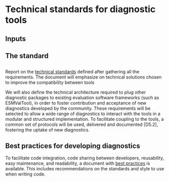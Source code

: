 # Technical standards for diagnostic tools

## Inputs

## The standard

##

Report on the [technical standards](standard.md) defined after gathering all the requirements.
The document will emphasize on technical solutions chosen to improve the
compatibility between tools

We will also define the technical architecture required to plug other diagnostic packages to existing evaluation software frameworks (such as ESMValTool), in order to foster contribution and acceptance of new diagnostics developed by the community. These requirements will be selected to allow a wide range of diagnostics to interact with the tools in a modular and structured implementation. To facilitate coupling to the tools, a common set of protocols will be used, delivered and documented [D5.2], fostering the uptake of new diagnostics.

## Best practices for developing diagnostics

To facilitate code integration, code sharing between developers, reusability,
easy maintenance, and readability, a document with [best practices](best_practices.md)
is available.
This includes recommendations on the standards and style to use when writing code.
